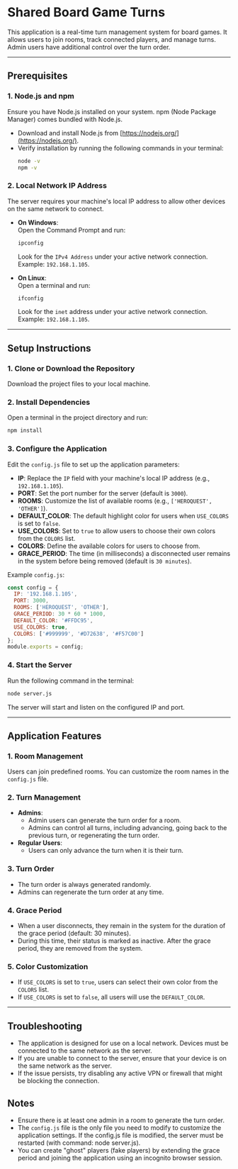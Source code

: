 # Shared Board Game Turns

This application is a real-time turn management system for board games. It allows users to join rooms, track connected players, and manage turns. Admin users have additional control over the turn order.

---

## Prerequisites

### 1. Node.js and npm
Ensure you have Node.js installed on your system. npm (Node Package Manager) comes bundled with Node.js.  
- Download and install Node.js from [https://nodejs.org/](https://nodejs.org/).
- Verify installation by running the following commands in your terminal:
  ```bash
  node -v
  npm -v
  ```

### 2. Local Network IP Address
The server requires your machine's local IP address to allow other devices on the same network to connect.

- **On Windows**:  
  Open the Command Prompt and run:
  ```bash
  ipconfig
  ```
  Look for the `IPv4 Address` under your active network connection. Example: `192.168.1.105`.

- **On Linux**:  
  Open a terminal and run:
  ```bash
  ifconfig
  ```
  Look for the `inet` address under your active network connection. Example: `192.168.1.105`.

---

## Setup Instructions

### 1. Clone or Download the Repository
Download the project files to your local machine.

### 2. Install Dependencies
Open a terminal in the project directory and run:
```bash
npm install
```

### 3. Configure the Application
Edit the `config.js` file to set up the application parameters:

- **IP**: Replace the `IP` field with your machine's local IP address (e.g., `192.168.1.105`).
- **PORT**: Set the port number for the server (default is `3000`).
- **ROOMS**: Customize the list of available rooms (e.g., `['HEROQUEST', 'OTHER']`).
- **DEFAULT_COLOR**: The default highlight color for users when `USE_COLORS` is set to `false`.
- **USE_COLORS**: Set to `true` to allow users to choose their own colors from the `COLORS` list.
- **COLORS**: Define the available colors for users to choose from.
- **GRACE_PERIOD**: The time (in milliseconds) a disconnected user remains in the system before being removed (default is `30 minutes`).

Example `config.js`:
```javascript
const config = {
  IP: '192.168.1.105',
  PORT: 3000,
  ROOMS: ['HEROQUEST', 'OTHER'],
  GRACE_PERIOD: 30 * 60 * 1000,
  DEFAULT_COLOR: '#FFDC95',
  USE_COLORS: true,
  COLORS: ['#999999', '#D72638', '#F57C00']
};
module.exports = config;
```

### 4. Start the Server
Run the following command in the terminal:
```bash
node server.js
```
The server will start and listen on the configured IP and port.

---

## Application Features

### 1. Room Management
Users can join predefined rooms. You can customize the room names in the `config.js` file.

### 2. Turn Management
- **Admins**:  
  - Admin users can generate the turn order for a room.  
  - Admins can control all turns, including advancing, going back to the previous turn, or regenerating the turn order.
- **Regular Users**:  
  - Users can only advance the turn when it is their turn.

### 3. Turn Order
- The turn order is always generated randomly.  
- Admins can regenerate the turn order at any time.

### 4. Grace Period
- When a user disconnects, they remain in the system for the duration of the grace period (default: 30 minutes).  
- During this time, their status is marked as inactive. After the grace period, they are removed from the system.

### 5. Color Customization
- If `USE_COLORS` is set to `true`, users can select their own color from the `COLORS` list.  
- If `USE_COLORS` is set to `false`, all users will use the `DEFAULT_COLOR`.

---

## Troubleshooting

- The application is designed for use on a local network. Devices must be connected to the same network as the server.
- If you are unable to connect to the server, ensure that your device is on the same network as the server.
- If the issue persists, try disabling any active VPN or firewall that might be blocking the connection.

## Notes

- Ensure there is at least one admin in a room to generate the turn order.
- The `config.js` file is the only file you need to modify to customize the application settings. If the config.js file is modified, the server must be restarted (with command: node server.js).
- You can create "ghost" players (fake players) by extending the grace period and joining the application using an incognito browser session.
